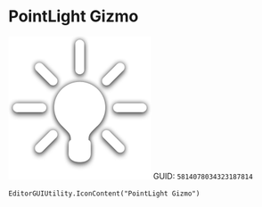 # PointLight Gizmo
![](/img/PointLight%20Gizmo.png)
GUID: `5814078034323187814`
```
EditorGUIUtility.IconContent("PointLight Gizmo")
```
